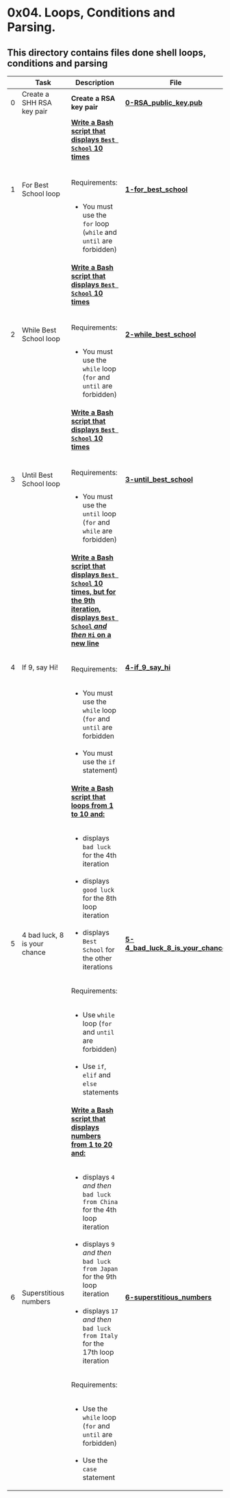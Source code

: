 # 0x04. Loops, Conditions and Parsing.

## This directory contains files done shell loops, conditions and parsing

| | **Task** | **Description** | **File** |
| --- | --- | --- | --- |
| 0 | Create a SHH RSA key pair | **Create a RSA key pair** | **[0-RSA_public_key.pub](0-RSA_public_key.pub)** |
| 1 | For Best School loop | <u>**Write a Bash script that displays `Best School` 10 times**</u><br><br>&emsp;Requirements:<ul>&emsp;<li>You must use the `for` loop (`while` and `until` are forbidden)</li></ul> | **[1-for_best_school](1-for_best_school)** |
| 2 | While Best School loop | <u>**Write a Bash script that displays `Best School` 10 times**</u><br><br>&emsp;Requirements:<ul>&emsp;<li>You must use the `while` loop (`for` and `until` are forbidden)</li></ul> | **[2-while_best_school](2-while_best_school)** |
| 3 | Until Best School loop | <u>**Write a Bash script that displays `Best School` 10 times**</u><br><br>&emsp;Requirements:<ul>&emsp;<li>You must use the `until` loop (`for` and `while` are forbidden)</li></ul> | **[3-until_best_school](3-until_best_school)** |
| 4 | If 9, say Hi! | <u>**Write a Bash script that displays `Best School` 10 times, but for the 9th iteration, displays `Best School` _and then_ `Hi` on a new line**</u><br><br>&emsp;Requirements:<ul>&emsp;<li>You must use the `while` loop (`for` and `until` are forbidden</li>&emsp;<li>You must use the `if` statement)</li></ul> | **[4-if_9_say_hi](4-if_9_say_hi)** |
| 5 | 4 bad luck, 8 is your chance | <u>**Write a Bash script that loops from 1 to 10 and:**</u><br><ul>&emsp;<li>displays `bad luck` for the 4th iteration</li>&emsp;<li>displays `good luck` for the 8th loop iteration</li>&emsp;<li>displays `Best School` for the other iterations</li></ul><br>Requirements:<ul>&emsp;<li>Use `while` loop (`for` and `until` are forbidden)</li>&emsp;<li>Use `if`, `elif` and `else` statements</li></ul> | **[5-4_bad_luck_8_is_your_chance](5-4_bad_luck_8_is_your_chance)** |
| 6 | Superstitious numbers | <u>**Write a Bash script that displays numbers from 1 to 20 and:**</u><br><ul>&emsp;<li>displays `4` _and then_ `bad luck from China` for the 4th loop iteration</li>&emsp;<li>displays `9` _and then_ `bad luck from Japan` for the 9th loop iteration</li>&emsp;<li>displays `17` _and then_ `bad luck from Italy` for the 17th loop iteration</li></ul><br>Requirements:<ul>&emsp;<li>Use the `while` loop (`for` and `until` are forbidden)</li>&emsp;<li>Use the `case` statement</li></ul> | **[6-superstitious_numbers](6-superstitious_numbers)** |

